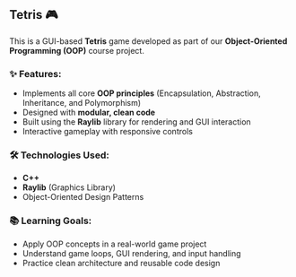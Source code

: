 ## Tetris 🎮

This is a GUI-based **Tetris** game developed as part of our **Object-Oriented Programming (OOP)** course project.

### ✨ Features:
- Implements all core **OOP principles** (Encapsulation, Abstraction, Inheritance, and Polymorphism)
- Designed with **modular, clean code**
- Built using the **Raylib** library for rendering and GUI interaction
- Interactive gameplay with responsive controls

### 🛠 Technologies Used:
- **C++**
- **Raylib** (Graphics Library)
- Object-Oriented Design Patterns

### 📚 Learning Goals:
- Apply OOP concepts in a real-world game project
- Understand game loops, GUI rendering, and input handling
- Practice clean architecture and reusable code design
